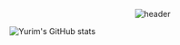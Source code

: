 <div align="center">
  
  ![header](https://capsule-render.vercel.app/api?type=Waving&text=HelloWorld&fontColor=F5A9A9&fontSize=70&animation=fadeIn&fontAlignY=55)



  </div>

![Yurim's GitHub stats](https://github-readme-stats.vercel.app/api?username=yurimBang&show_icons=true&theme=radical)
<!--
**YuRimBang/YuRimBang** is a ✨ _special_ ✨ repository because its `README.md` (this file) appears on your GitHub profile.

Here are some ideas to get you started:

- 🔭 I’m currently working on ...
- 🌱 I’m currently learning ...
- 👯 I’m looking to collaborate on ...
- 🤔 I’m looking for help with ...
- 💬 Ask me about ...
- 📫 How to reach me: ...
- 😄 Pronouns: ...
- ⚡ Fun fact: ...
-->
